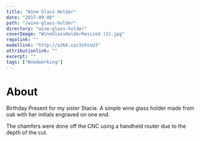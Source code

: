 ```yaml
---
title: "Wine Glass Holder"
date: "2017-09-08"
path: "/wine-glass-holder"
directory: "wine-glass-holder"
coverImage: "WineGlassHolderResized (1).jpg"
repolink: ""
modellink: "http://a360.co/2ohtnU3"
attributionlink: ""
excerpt: ""
tags: ["Woodworking"]
---
```


# About

Birthday Present for my sister Stacie. A simple wine glass holder made from oak with her initials engraved on one end.

The chamfers were done off the CNC using a handheld router due to the depth of the cut.
